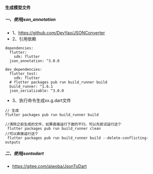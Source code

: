 #### 生成模型文件
##### 一、使用json_annotation
- 1、https://github.com/DevYao/JSONConverter
- 2、引用依赖
```
dependencies:
  flutter:
    sdk: flutter
  json_annotation: ^3.0.0

dev_dependencies:
  flutter_test:
    sdk: flutter
  # flutter packages pub run build_runner build
  build_runner: ^1.6.1
  json_serializable: ^3.0.0
```

- 3、执行命令生成xx.g.dart文件
```
// 生成
flutter packages pub run build_runner build

//清除之前生成的文件，如果直接运行下面的不行。可以先尝试运行这个
 flutter packages pub run build_runner clean
//可以直接运行这个
 flutter packages pub run build_runner build --delete-conflicting-outputs
```

##### 二、使用jsontodart
- https://gitee.com/aiwoba/JsonToDart

